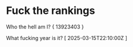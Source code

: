 # Fuck the rankings

Who the hell am I?
{ 13923403 }

What fucking year is it?
[ 2025-03-15T22:10:00Z ]
